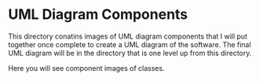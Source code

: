 # UML Diagram Components

This directory conatins images of UML diagram components that I will put together once complete
to create a UML diagram of the software.  The final UML diagram will be in the directory that is
one level up from this directory.  

Here you will see component images of classes.  